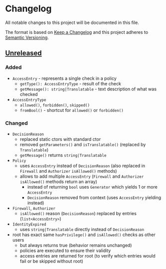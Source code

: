 # Changelog

All notable changes to this project will be documented in this file.

The format is based on [Keep a Changelog](http://keepachangelog.com/en/1.0.0/)
and this project adheres to [Semantic Versioning](http://semver.org/spec/v2.0.0.html).

## [Unreleased](https://github.com/orisai/auth/compare/1.0.4...v2.x)

### Added

- `AccessEntry` - represents a single check in a policy
	- `getType(): AccessEntryType` - result of the check
	- `getMessage(): string|Translatable` - text description of what was checked
- `AccessEntryType`
	- `allowed()`, `forbidden()`, `skipped()`
	- `fromBool()` - shortcut for `allowed()` or `forbidden()`

### Changed

- `DecisionReason`
	- replaced static ctors with standard ctor
	- removed `getParameters()` and `isTranslatable()` (replaced by `Translatable`)
	- `getMessage()` returns `string|Translatable`
- `Policy`
  - uses `AccessEntry` instead of `DecisionReason` (also replaced in `Firewall` and `Authorizer` `isAllowed()` methods)
  - allows to add multiple `AccessEntry` (`Firewall` and `Authorizer` `isAllowed()` methods return an array)
	- instead of returning `bool` uses `Generator` which yields 1 or more `AccessEntry`
	- `DecisionReason` removed from context (uses `AccessEntry` yielding instead)
- `Firewall`, `Authorizer`
	- `isAllowed()` reason (`DecisionReason`) replaced by entries (`list<AccessEntry>`)
- `IdentityExpired`
	- uses `string|Translatable` directly instead of `DecisionReason`
- root has exact same `hasPrivilege()` and `isAllowed()` checks as other users
	- but always returns true (behavior remains unchanged)
	- policies are executed to ensure their validity
	- access entries are returned for root (to verify which entries would fail or be skipped without root)
